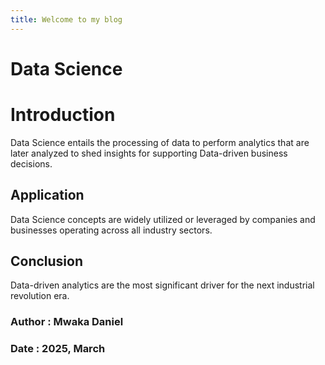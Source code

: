 ```yaml
---
title: Welcome to my blog
---
```

# Data Science
# Introduction
Data Science entails the processing of data to perform analytics that are later analyzed to shed insights for supporting Data-driven business decisions. 
## Application
Data Science concepts are widely utilized or leveraged by companies and businesses operating across all industry sectors.
## Conclusion
Data-driven analytics are the most significant driver for the next industrial revolution era.
### <strong> Author : </strong> Mwaka Daniel
### <strong> Date : </strong> 2025, March
